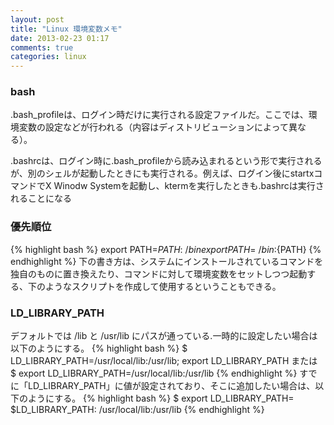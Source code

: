 ```yaml
---
layout: post
title: "Linux 環境変数メモ"
date: 2013-02-23 01:17
comments: true
categories: linux
---
```

### bash
.bash_profileは、ログイン時だけに実行される設定ファイルだ。ここでは、環境変数の設定などが行われる（内容はディストリビューションによって異なる）。

.bashrcは、ログイン時に.bash_profileから読み込まれるという形で実行されるが、別のシェルが起動したときにも実行される。例えば、ログイン後にstartxコマンドでX Winodw Systemを起動し、ktermを実行したときも.bashrcは実行されることになる

### 優先順位
{% highlight bash %}
export PATH=${PATH}:~/bin
export PATH=~/bin:${PATH}
{% endhighlight %}
下の書き方は、システムにインストールされているコマンドを独自のものに置き換えたり、コマンドに対して環境変数をセットしつつ起動する、下のようなスクリプトを作成して使用するということもできる。

### LD_LIBRARY_PATH
デフォルトでは /lib と /usr/lib にパスが通っている.一時的に設定したい場合は以下のようにする。
{% highlight bash %}
$ LD_LIBRARY_PATH=/usr/local/lib:/usr/lib; export LD_LIBRARY_PATH
または
$ export LD_LIBRARY_PATH=/usr/local/lib:/usr/lib
{% endhighlight %}
すでに「LD_LIBRARY_PATH」に値が設定されており、そこに追加したい場合は、以下のようにする。
{% highlight bash %}
$ export LD_LIBRARY_PATH= $LD_LIBRARY_PATH: /usr/local/lib:/usr/lib
{% endhighlight %}

